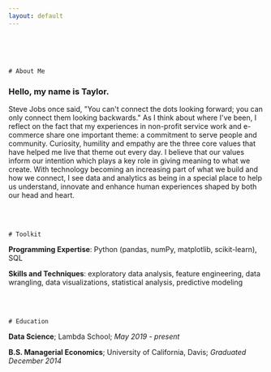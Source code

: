 ```yaml
---
layout: default
---
```

<br>
<br>
<br>

```
# About Me
```

### Hello, my name is Taylor.

Steve Jobs once said, "You can't connect the dots looking forward; you can only connect them looking backwards." As I think about where I've been, I reflect on the fact that my experiences in non-profit service work and e-commerce share one important theme: a commitment to serve people and community. Curiosity, humility and empathy are the three core values that have helped me live that theme out every day. I believe that our values inform our intention which plays a key role in giving meaning to what we create. With technology becoming an increasing part of what we build and how we connect, I see data and analytics as being in a special place to help us understand, innovate and enhance human experiences shaped by both our head and heart.

<br>
<br>

```
# Toolkit
```

**Programming Expertise**: Python (pandas, numPy, matplotlib, scikit-learn), SQL

**Skills and Techniques**: exploratory data analysis, feature engineering, data wrangling, data visualizations, statistical analysis, predictive modeling

<br>
<br>

```
# Education
```

**Data Science**; Lambda School; _May 2019 - present_

**B.S. Managerial Economics**; University of California, Davis; _Graduated December 2014_

